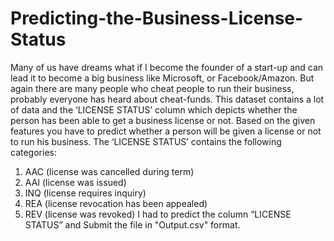 # Predicting-the-Business-License-Status

Many of us have dreams what if I become the founder of a start-up and can lead it to become a big business like Microsoft, or Facebook/Amazon. But again there are many people who cheat people to run their business, probably everyone has heard about cheat-funds. This dataset contains a lot of data and the ‘LICENSE STATUS’ column which depicts whether the person has been able to get a business license or not. Based on the given features you have to predict whether a person will be given a license or not to run his business. The ‘LICENSE STATUS’ contains the following categories:
1.	AAC (license was cancelled during term)
2.	AAI (license was issued)
3.	INQ (license requires inquiry)
4.	REA (license revocation has been appealed)
5.	REV (license was revoked)
I had to predict the column “LICENSE STATUS” and Submit the file in "Output.csv" format.

